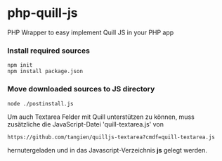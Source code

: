 # php-quill-js
PHP Wrapper to easy implement Quill JS in your PHP app

### Install required sources

```
npm init
npm install package.json
```

### Move downloaded sources to JS directory

```
node ./postinstall.js
```

Um auch Textarea Felder mit Quill unterstützen zu können, muss zusätzliche die JavaScript-Datei 'quill-textarea.js' von 

```
https://github.com/tangien/quilljs-textarea?cmdf=quill-textarea.js
```

hernutergeladen und in das Javascript-Verzeichnis **js** gelegt werden.
